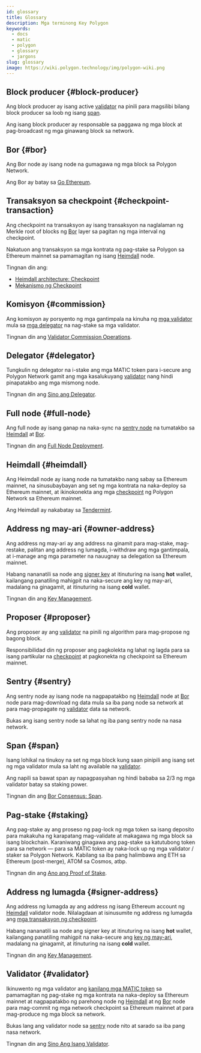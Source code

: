 ```yaml
---
id: glossary
title: Glossary
description: Mga terminong Key Polygon
keywords:
  - docs
  - matic
  - polygon
  - glossary
  - jargons
slug: glossary
image: https://wiki.polygon.technology/img/polygon-wiki.png
---
```


## Block producer {#block-producer}

Ang block producer ay isang active [validator](#validator) na pinili para magsilibi bilang block producer sa loob ng isang [span](#span).

Ang isang block producer ay responsable sa paggawa ng mga block at pag-broadcast ng mga ginawang block sa network.

## Bor {#bor}

Ang Bor node ay isang node na gumagawa ng mga block sa Polygon Network.

Ang Bor ay batay sa [Go Ethereum](https://geth.ethereum.org/).

## Transaksyon sa checkpoint {#checkpoint-transaction}

Ang checkpoint na transaksyon ay isang transaksyon na naglalaman ng Merkle root of blocks ng [Bor](#bor) layer sa pagitan ng mga interval ng checkpoint.

Nakatuon ang transaksyon sa mga kontrata ng pag-stake sa Polygon sa Ethereum mainnet sa pamamagitan ng isang [Heimdall](#heimdall) node.

Tingnan din ang:

* [Heimdall architecture: Checkpoint](/docs/pos/heimdall/checkpoint)
* [Mekanismo ng Checkpoint](/docs/maintain/validator/core-components/checkpoint-mechanism)

## Komisyon {#commission}

Ang komisyon ay porsyento ng mga gantimpala na kinuha ng [mga validator](#validator) mula sa [mga delegator](#delegator) na nag-stake sa mga validator.

Tingnan din ang [Validator Commission Operations](/docs/maintain/validate/validator-commission-operations).

## Delegator {#delegator}

Tungkulin ng delegator na i-stake ang mga MATIC token para i-secure ang Polygon Network gamit ang mga kasalukuyang [validator](#validator) nang hindi pinapatakbo ang mga mismong node.

Tingnan din ang [Sino ang Delegator](/docs/maintain/polygon-basics/who-is-delegator).

## Full node {#full-node}

Ang full node ay isang ganap na naka-sync na [sentry node](#sentry) na tumatakbo sa [Heimdall](#heimdall) at [Bor](#bor).

Tingnan din ang [Full Node Deployment](/docs/operate/full-node-deployment).

## Heimdall {#heimdall}

Ang Heimdall node ay isang node na tumatakbo nang sabay sa Ethereum mainnet, na sinusubaybayan ang set ng mga kontrata na naka-deploy sa Ethereum mainnet, at ikinokonekta ang mga [checkpoint](#checkpoint-transaction) ng Polygon Network sa Ethereum mainnet.

Ang Heimdall ay nakabatay sa [Tendermint](https://tendermint.com/).

## Address ng may-ari {#owner-address}

Ang address ng may-ari ay ang address na ginamit para mag-stake, mag-restake, palitan ang address ng lumagda, i-withdraw ang mga gantimpala, at i-manage ang mga parameter na nauugnay sa delegation sa Ethereum mainnet.

Habang nananatili sa node ang [signer key](#signer-address) at itinuturing na isang **hot** wallet, kailangang panatiling mahigpit na naka-secure ang key ng may-ari, madalang na ginagamit, at itinuturing na isang **cold** wallet.

Tingnan din ang [Key Management](validator/core-components/key-management.md).

## Proposer {#proposer}

Ang proposer ay ang [validator](#validator) na pinili ng algorithm para mag-propose ng bagong block.

Responsibilidad din ng proposer ang pagkolekta ng lahat ng lagda para sa isang partikular na [checkpoint](#checkpoint-transaction) at pagkonekta ng checkpoint sa Ethereum mainnet.

## Sentry {#sentry}

Ang sentry node ay isang node na nagpapatakbo ng [Heimdall](#heimdall) node at [Bor](#bor) node para mag-download ng data mula sa iba pang node sa network at para mag-propagate ng [validator](#validator) data sa network.

Bukas ang isang sentry node sa lahat ng iba pang sentry node na nasa network.

## Span {#span}

Isang lohikal na tinukoy na set ng mga block kung saan pinipili ang isang set ng mga validator mula sa laht ng available na [validator](#validator).

Ang napili sa bawat span ay napagpasyahan ng hindi bababa sa 2/3 ng mga validator batay sa staking power.

Tingnan din ang [Bor Consensus: Span](/docs/pos/bor/consensus.md#span).

## Pag-stake {#staking}

Ang pag-stake ay ang proseso ng pag-lock ng mga token sa isang deposito para makakuha ng karapatang mag-validate at makagawa ng mga block sa isang blockchain. Karaniwang ginagawa ang pag-stake sa katutubong token para sa network — para sa MATIC token ay naka-lock up ng mga validator / staker sa Polygon Network. Kabilang sa iba pang halimbawa ang ETH sa Ethereum (post-merge), ATOM sa Cosmos, atbp.

Tingnan din ang [Ano ang Proof of Stake](polygon-basics/what-is-proof-of-stake.md).

## Address ng lumagda {#signer-address}

Ang address ng lumagda ay ang address ng isang Ethereum account ng [Heimdall](#heimdall) validator node. Nilalagdaan at isinusumite ng address ng lumagda ang [mga transaksyon ng checkpoint](#checkpoint-transaction).

Habang nananatili sa node ang signer key at itinuturing na isang **hot** wallet, kailangang panatiling mahigpit na naka-secure ang [key ng may-ari](#owner-address), madalang na ginagamit, at itinuturing na isang **cold** wallet.

Tingnan din ang [Key Management](validator/core-components/key-management.md).

## Validator {#validator}

Ikinuwento ng mga validator ang [kanilang mga MATIC token](/docs/maintain/validate/validator-staking-operations) sa pamamagitan ng pag-stake ng mga kontrata na naka-deploy sa Ethereum mainnet at nagpapatakbo ng parehong node ng [Heimdall](#heimdall) at ng [Bor](#bor) node para mag-commit ng mga network checkpoint sa Ethereum mainnet at para mag-produce ng mga block sa network.

Bukas lang ang validator node sa [sentry](#sentry) node nito at sarado sa iba pang nasa network.

Tingnan din ang [Sino Ang Isang Validator](polygon-basics/who-is-validator.md).
